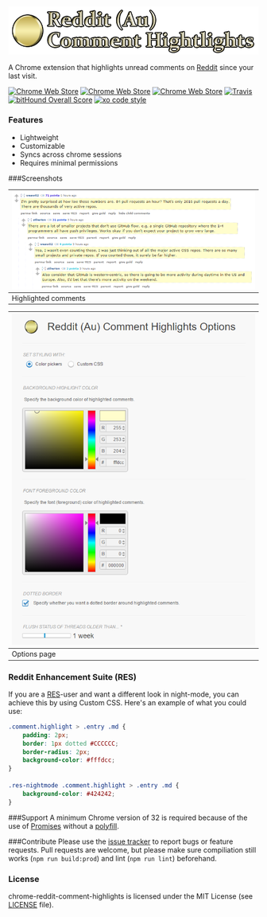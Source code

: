 ![](img/Logo.png)

A Chrome extension that highlights unread comments on [Reddit](https://www.reddit.com) since your last visit.

[![Chrome Web Store](https://img.shields.io/chrome-web-store/v/jeodebnjeecpbmbgimbpinccfkihhjid.svg)](https://chrome.google.com/webstore/detail/reddit-au-comment-highlig/jeodebnjeecpbmbgimbpinccfkihhjid)
[![Chrome Web Store](https://img.shields.io/chrome-web-store/d/jeodebnjeecpbmbgimbpinccfkihhjid.svg)](https://chrome.google.com/webstore/detail/reddit-au-comment-highlig/jeodebnjeecpbmbgimbpinccfkihhjid)
[![Chrome Web Store](https://img.shields.io/chrome-web-store/rating/jeodebnjeecpbmbgimbpinccfkihhjid.svg)](https://chrome.google.com/webstore/detail/reddit-au-comment-highlig/jeodebnjeecpbmbgimbpinccfkihhjid)
[![Travis](https://img.shields.io/travis/easyfuckingpeasy/chrome-reddit-comment-highlights.svg)](https://travis-ci.org/easyfuckingpeasy/chrome-reddit-comment-highlights)
[![bitHound Overall Score](https://www.bithound.io/github/easyfuckingpeasy/chrome-reddit-comment-highlights/badges/score.svg)](https://www.bithound.io/github/easyfuckingpeasy/chrome-reddit-comment-highlights)
[![xo code style](https://img.shields.io/badge/code%20style-%20XO-67d5c5.svg)](https://github.com/sindresorhus/xo)

### Features
* Lightweight
* Customizable
* Syncs across chrome sessions
* Requires minimal permissions

###Screenshots

![](img/Screenshot_highlight.png) |
--------------------------------- |
Highlighted comments              |

![](img/Screenshot_options.png)   |
--------------------------------- |
Options page                      |

### Reddit Enhancement Suite (RES)
If you are a [RES](https://redditenhancementsuite.com/)-user and want a different look in night-mode, you can achieve this by using Custom CSS.
Here's an example of what you could use:

```css
.comment.highlight > .entry .md {
    padding: 2px;
    border: 1px dotted #CCCCCC;
    border-radius: 2px;
    background-color: #fffdcc;
}

.res-nightmode .comment.highlight > .entry .md {
    background-color: #424242;
}
```

###Support
A minimum Chrome version of 32 is required because of the use of [Promises](https://developer.mozilla.org/en/docs/Web/JavaScript/Reference/Global_Objects/Promise) without a [polyfill](https://developer.mozilla.org/en-US/docs/Glossary/Polyfill).

###Contribute
Please use the [issue tracker](https://github.com/easyfuckingpeasy/chrome-reddit-comment-highlights/issues) to report bugs or feature requests.
Pull requests are welcome, but please make sure compiliation still works (`npm run build:prod`) and lint (`npm run lint`) beforehand.

### License
chrome-reddit-comment-highlights is licensed under the MIT License (see [LICENSE](./blob/master/LICENSE) file).
